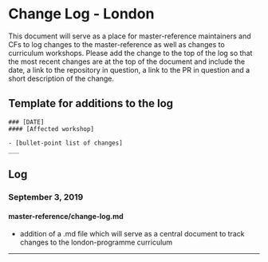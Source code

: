 # Change Log - London

This document will serve as a place for master-reference maintainers and CFs to log changes to the master-reference as well as changes to curriculum workshops.
Please add the change to the top of the log so that the most recent changes are at the top of the document and include the date, a link to the repository in question, a link to the PR in question and a short description of the change.

## Template for additions to the log

```
### [DATE]
#### [Affected workshop]

- [bullet-point list of changes]
___
```

## Log

### September 3, 2019
#### master-reference/change-log.md
- addition of a .md file which will serve as a central document to track changes to the london-programme curriculum

___

